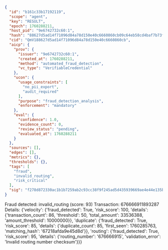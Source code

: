 ```json
{
  "id": "b161c33b17192119",
  "scope": "agent",
  "key": "RESULT",
  "epoch": 1760288211,
  "host_pid": "9e6742732c60:1",
  "hash": "88627d5ad14f71096d84a78d150e40c6660860cb09c64eb58cd4baf7b73fc8ae",
  "cid": "QmV188627d5ad14f71096d84a78d150e40c6660860cb",
  "aicp": {
    "prov": {
      "issuer": "9e6742732c60:1",
      "created_at": 1760288211,
      "method": "automated_fraud_detection",
      "vc_type": "VerifiableCredential"
    },
    "ucon": {
      "usage_constraints": [
        "no_pii_export",
        "audit_required"
      ],
      "purpose": "fraud_detection_analysis",
      "enforcement": "mandatory"
    },
    "eval": {
      "confidence": 1.0,
      "evidence_count": 0,
      "review_status": "pending",
      "evaluated_at": 1760288211
    }
  },
  "sources": [],
  "edges": [],
  "metrics": {},
  "thresholds": {},
  "tags": [
    "fraud",
    "invalid_routing",
    "risk_critical"
  ],
  "sig": "f278d872330ac1b1b7259ab2c93cc38f9f245ad5d435939669ae4e44e135b7c5"
}
```

Fraud detected: invalid_routing (score: 93)
Transaction: 676666911893287
Details: {'velocity': {'fraud_detected': True, 'risk_score': 100, 'details': {'transaction_count': 86, 'threshold': 50, 'total_amount': 33536388, 'amount_threshold': 10000000}}, 'duplicate': {'fraud_detected': True, 'risk_score': 85, 'details': {'duplicate_count': 85, 'first_seen': 1760285763, 'matching_hash': '67218afda9e45d8d'}}, 'routing': {'fraud_detected': True, 'risk_score': 95, 'details': {'routing_number': '676666915', 'validation_error': 'Invalid routing number checksum'}}}